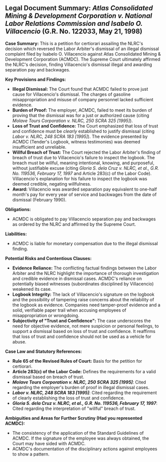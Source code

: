 ## Legal Document Summary: *Atlas Consolidated Mining & Development Corporation v. National Labor Relations Commission and Isabelo O. Villacencio* (G.R. No. 122033, May 21, 1998)

**Case Summary:** This is a petition for certiorari assailing the NLRC's decision which reversed the Labor Arbiter's dismissal of an illegal dismissal complaint filed by Isabelo O. Villacencio against Atlas Consolidated Mining & Development Corporation (ACMDC). The Supreme Court ultimately affirmed the NLRC's decision, finding Villacencio's dismissal illegal and awarding separation pay and backwages.

**Key Provisions and Findings:**

*   **Illegal Dismissal:** The Court found that ACMDC failed to prove just cause for Villacencio's dismissal. The charges of gasoline misappropriation and misuse of company personnel lacked sufficient evidence.
*   **Burden of Proof:** The employer, ACMDC, failed to meet its burden of proving that the dismissal was for a just or authorized cause (citing *Molave Tours Corporation v. NLRC, 250 SCRA 325 [1995]*).
*   **Loss of Trust and Confidence:** The Court emphasized that loss of trust and confidence must be *clearly* established to justify dismissal (citing *Labor v. NLRC, 248 SCRA 183 [1995]*). The evidence presented by ACMDC (Tender's Logbook, witness testimonies) was deemed insufficient and unreliable.
*   **Willful Breach of Trust:** The Court rejected the Labor Arbiter's finding of breach of trust due to Villacencio's failure to inspect the logbook. The breach must be willful, meaning intentional, knowing, and purposeful, without justifiable excuse (citing *Gloria S. dela Cruz v. NLRC, et al., G.R. No. 119536, February 17, 1997* and Article 283(c) of the Labor Code). Villacencio's explanation for his failure to inspect the logbook was deemed credible, negating willfulness.
*   **Award:** Villacencio was awarded separation pay equivalent to one-half month's pay for every year of service and backwages from the date of dismissal (February 1990).

**Obligations:**

*   ACMDC is obligated to pay Villacencio separation pay and backwages as ordered by the NLRC and affirmed by the Supreme Court.

**Liabilities:**

*   ACMDC is liable for monetary compensation due to the illegal dismissal finding.

**Potential Risks and Contentious Clauses:**

*   **Evidence Reliance:** The conflicting factual findings between the Labor Arbiter and the NLRC highlight the importance of thorough investigation and credible evidence in dismissal cases. ACMDC's reliance on potentially biased witnesses (subordinates disciplined by Villacencio) weakened its case.
*   **Logbook Integrity:** The lack of Villacencio's signature on the logbook and the possibility of tampering raise concerns about the reliability of the logbook as evidence. Companies need tamper-proof evidence and a solid, verifiable paper trail when accusing employees of misappropriation or wrongdoing.
*   **Subjectivity of "Trust and Confidence":** The case underscores the need for objective evidence, not mere suspicion or personal feelings, to support a dismissal based on loss of trust and confidence. It reaffirms that loss of trust and confidence should not be used as a vehicle for abuse.

**Case Law and Statutory References:**

*   **Rule 65 of the Revised Rules of Court:** Basis for the petition for certiorari.
*   **Article 283(c) of the Labor Code:** Defines the requirements for a valid dismissal based on breach of trust.
*   ***Molave Tours Corporation v. NLRC, 250 SCRA 325 [1995]***:  Cited regarding the employer's burden of proof in illegal dismissal cases.
*   ***Labor v. NLRC, 248 SCRA 183 [1995]***: Cited regarding the requirement of clearly establishing the loss of trust and confidence.
*   ***Gloria S. dela Cruz v. NLRC, et al., G.R. No. 119536, February 17, 1997***:  Cited regarding the interpretation of "willful" breach of trust.

**Ambiguities and Areas for Further Scrutiny (Had you represented ACMDC):**

*   The consistency of the application of the Standard Guidelines of ACMDC. If the signature of the employee was always obtained, the Court may have sided with ACMDC.
*   ACMDC's documentation of the disciplinary actions against employees to show a pattern.
